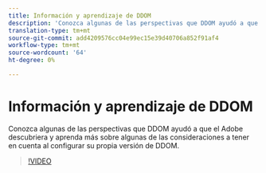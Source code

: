 ```yaml
---
title: Información y aprendizaje de DDOM
description: 'Conozca algunas de las perspectivas que DDOM ayudó a que el Adobe descubriera y aprenda más sobre algunas de las consideraciones a tener en cuenta al configurar su propia versión de DDOM. '
translation-type: tm+mt
source-git-commit: add4209576cc04e99ec15e39d40706a852f91af4
workflow-type: tm+mt
source-wordcount: '64'
ht-degree: 0%

---
```



# Información y aprendizaje de DDOM

Conozca algunas de las perspectivas que DDOM ayudó a que el Adobe descubriera y aprenda más sobre algunas de las consideraciones a tener en cuenta al configurar su propia versión de DDOM.

>[!VIDEO](https://video.tv.adobe.com/v/41693)
